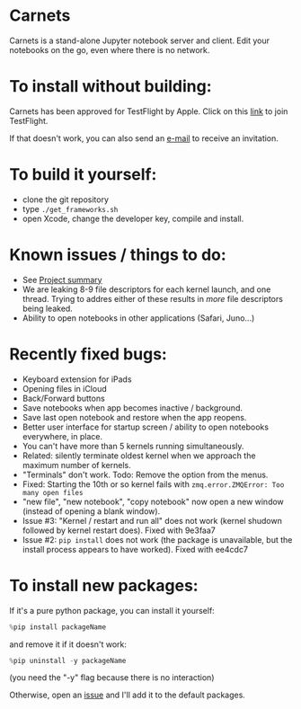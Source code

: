 # Carnets
Carnets is a stand-alone Jupyter notebook server and client. Edit your notebooks on the go, even where there is no network.

# To install without building: 

Carnets has been approved for TestFlight by Apple. Click on this [link](https://testflight.apple.com/join/yevwlUs1) to join TestFlight.

If that doesn't work, you can also send an [e-mail](mailto:carnets_jupyter@icloud.com) to receive an invitation. 

# To build it yourself: 
- clone the git repository
- type `./get_frameworks.sh`
- open Xcode, change the developer key, compile and install.

# Known issues / things to do:

- See [Project summary](https://github.com/holzschu/Carnets/projects/1)
- We are leaking 8-9 file descriptors for each kernel launch, and one thread. Trying to addres either of these results in *more* file descriptors being leaked.
- Ability to open notebooks in other applications (Safari, Juno...)

# Recently fixed bugs:

- Keyboard extension for iPads
- Opening files in iCloud
- Back/Forward buttons
- Save notebooks when app becomes inactive / background.
- Save last open notebook and restore when the app reopens.
- Better user interface for startup screen / ability to open notebooks everywhere, in place.
- You can't have more than 5 kernels running simultaneously. 
- Related: silently terminate oldest kernel when we approach the maximum number of kernels.
- "Terminals" don't work. Todo: Remove the option from the menus.
- Fixed: Starting the 10th or so kernel fails with `zmq.error.ZMQError: Too many open files`
- "new file", "new notebook", "copy notebook" now open a new window (instead of opening a blank window).
- Issue #3: "Kernel / restart and run all" does not work (kernel shudown followed by kernel restart does). Fixed with 9e3faa7
- Issue #2: `pip install` does not work (the package is unavailable, but the install process appears to have worked). Fixed with ee4cdc7

# To install new packages:

If it's a pure python package, you can install it yourself:

```python
%pip install packageName
```
and remove it if it doesn't work: 
```python
%pip uninstall -y packageName
```
(you need the "-y" flag because there is no interaction) 

Otherwise, open an [issue](https://github.com/holzschu/carnets/issues) and I'll add it to the default packages. 
